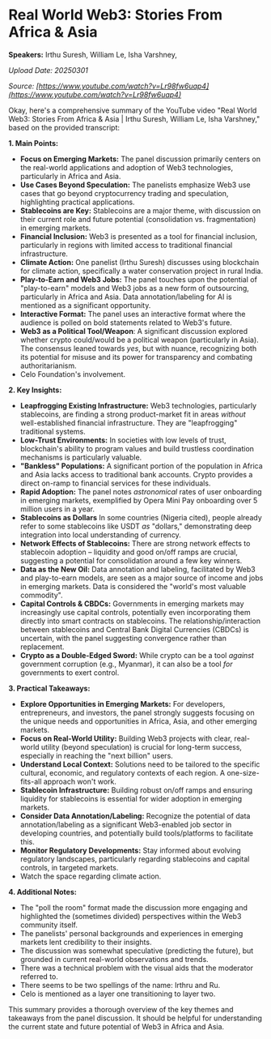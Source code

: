 # Real World Web3: Stories From Africa & Asia

**Speakers:** Irthu Suresh, William Le, Isha Varshney,


*Upload Date: 20250301*

*Source: [https://www.youtube.com/watch?v=Lr98fw6uap4](https://www.youtube.com/watch?v=Lr98fw6uap4)*

Okay, here's a comprehensive summary of the YouTube video "Real World Web3: Stories From Africa & Asia | Irthu Suresh, William Le, Isha Varshney," based on the provided transcript:

**1. Main Points:**

*   **Focus on Emerging Markets:** The panel discussion primarily centers on the real-world applications and adoption of Web3 technologies, particularly in Africa and Asia.
*   **Use Cases Beyond Speculation:** The panelists emphasize Web3 use cases that go beyond cryptocurrency trading and speculation, highlighting practical applications.
*   **Stablecoins are Key:** Stablecoins are a major theme, with discussion on their current role and future potential (consolidation vs. fragmentation) in emerging markets.
*   **Financial Inclusion:** Web3 is presented as a tool for financial inclusion, particularly in regions with limited access to traditional financial infrastructure.
*   **Climate Action:**  One panelist (Irthu Suresh) discusses using blockchain for climate action, specifically a water conservation project in rural India.
*   **Play-to-Earn and Web3 Jobs:** The panel touches upon the potential of "play-to-earn" models and Web3 jobs as a new form of outsourcing, particularly in Africa and Asia.  Data annotation/labeling for AI is mentioned as a significant opportunity.
*   **Interactive Format:** The panel uses an interactive format where the audience is polled on bold statements related to Web3's future.
*   **Web3 as a Political Tool/Weapon**: A significant discussion explored whether crypto could/would be a political weapon (particularly in Asia).  The consensus leaned towards *yes*, but with nuance, recognizing both its potential for misuse and its power for transparency and combating authoritarianism.
* Celo Foundation's involvement.

**2. Key Insights:**

*   **Leapfrogging Existing Infrastructure:** Web3 technologies, particularly stablecoins, are finding a strong product-market fit in areas *without* well-established financial infrastructure.  They are "leapfrogging" traditional systems.
*   **Low-Trust Environments:** In societies with low levels of trust, blockchain's ability to program values and build trustless coordination mechanisms is particularly valuable.
*   **"Bankless" Populations:** A significant portion of the population in Africa and Asia lacks access to traditional bank accounts.  Crypto provides a direct on-ramp to financial services for these individuals.
*   **Rapid Adoption:** The panel notes *astronomical* rates of user onboarding in emerging markets, exemplified by Opera Mini Pay onboarding over 5 million users in a year.
* **Stablecoins as Dollars** In some countries (Nigeria cited), people already refer to some stablecoins like USDT *as* "dollars," demonstrating deep integration into local understanding of currency.
*   **Network Effects of Stablecoins:**  There are strong network effects to stablecoin adoption – liquidity and good on/off ramps are crucial, suggesting a potential for consolidation around a few key winners.
*   **Data as the New Oil:** Data annotation and labeling, facilitated by Web3 and play-to-earn models, are seen as a major source of income and jobs in emerging markets. Data is considered the "world's most valuable commodity".
*   **Capital Controls & CBDCs:** Governments in emerging markets may increasingly use capital controls, potentially even incorporating them directly into smart contracts on stablecoins.  The relationship/interaction between stablecoins and Central Bank Digital Currencies (CBDCs) is uncertain, with the panel suggesting convergence rather than replacement.
*   **Crypto as a Double-Edged Sword:** While crypto can be a tool *against* government corruption (e.g., Myanmar), it can also be a tool *for* governments to exert control.

**3. Practical Takeaways:**

*   **Explore Opportunities in Emerging Markets:** For developers, entrepreneurs, and investors, the panel strongly suggests focusing on the unique needs and opportunities in Africa, Asia, and other emerging markets.
*   **Focus on Real-World Utility:** Building Web3 projects with clear, real-world utility (beyond speculation) is crucial for long-term success, especially in reaching the "next billion" users.
*   **Understand Local Context:**  Solutions need to be tailored to the specific cultural, economic, and regulatory contexts of each region.  A one-size-fits-all approach won't work.
*   **Stablecoin Infrastructure:** Building robust on/off ramps and ensuring liquidity for stablecoins is essential for wider adoption in emerging markets.
*   **Consider Data Annotation/Labeling:** Recognize the potential of data annotation/labeling as a significant Web3-enabled job sector in developing countries, and potentially build tools/platforms to facilitate this.
*  **Monitor Regulatory Developments:** Stay informed about evolving regulatory landscapes, particularly regarding stablecoins and capital controls, in targeted markets.
* Watch the space regarding climate action.

**4. Additional Notes:**

*   The "poll the room" format made the discussion more engaging and highlighted the (sometimes divided) perspectives within the Web3 community itself.
*   The panelists' personal backgrounds and experiences in emerging markets lent credibility to their insights.
*   The discussion was somewhat speculative (predicting the future), but grounded in current real-world observations and trends.
* There was a technical problem with the visual aids that the moderator referred to.
* There seems to be two spellings of the name: Irthru and Ru.
* Celo is mentioned as a layer one transitioning to layer two.

This summary provides a thorough overview of the key themes and takeaways from the panel discussion. It should be helpful for understanding the current state and future potential of Web3 in Africa and Asia.